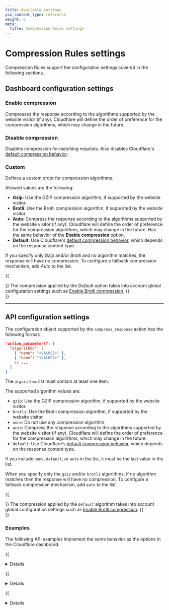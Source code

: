 ```yaml
---
title: Available settings
pcx_content_type: reference
weight: 6
meta:
  title: Compression Rules settings
---
```


# Compression Rules settings

Compression Rules support the configuration settings covered in the following sections.

## Dashboard configuration settings

### Enable compression

Compresses the response according to the algorithms supported by the website visitor (if any). Cloudflare will define the order of preference for the compression algorithms, which may change in the future.

### Disable compression

Disables compression for matching requests. Also disables Cloudflare's [default compression behavior](/speed/optimization/content/brotli/).

### Custom

Defines a custom order for compression algorithms.

Allowed values are the following:

- **Gzip**: Use the GZIP compression algorithm, if supported by the website visitor.
- **Brotli**: Use the Brotli compression algorithm, if supported by the website visitor.
- **Auto**: Compress the response according to the algorithms supported by the website visitor (if any). Cloudflare will define the order of preference for the compression algorithms, which may change in the future. Has the same behavior of the **Enable compression** option.
- **Default**: Use Cloudflare's [default compression behavior](/speed/optimization/content/brotli/), which depends on the response content type.

If you specify only _Gzip_ and/or _Brotli_ and no algorithm matches, the response will have no compression. To configure a fallback compression mechanism, add _Auto_ to the list.

{{<Aside type="note">}}
The compression applied by the _Default_ option takes into account global configuration settings such as [Enable Brotli compression](/speed/optimization/content/brotli/).
{{</Aside>}}

---

## API configuration settings

The configuration object supported by the `compress_response` action has the following format:

```json
"action_parameters": {
  "algorithms": [
    { "name": "<VALUE1>" },
    { "name": "<VALUE2>" },
    // ...
  ]
}
```

The `algorithms` list must contain at least one item.

The supported algorithm values are:

- `gzip`: Use the GZIP compression algorithm, if supported by the website visitor.
- `brotli`: Use the Brotli compression algorithm, if supported by the website visitor.
- `none`: Do not use any compression algorithm.
- `auto`: Compress the response according to the algorithms supported by the website visitor (if any). Cloudflare will define the order of preference for the compression algorithms, which may change in the future.
- `default`: Use Cloudflare's [default compression behavior](/speed/optimization/content/brotli/), which depends on the response content type.

If you include `none`, `default`, or `auto` in the list, it must be the last value in the list.

When you specify only the `gzip` and/or `brotli` algorithms, if no algorithm matches then the response will have no compression. To configure a fallback compression mechanism, add `auto` to the list.

{{<Aside type="note">}}
The compression applied by the `default` algorithm takes into account global configuration settings such as [Enable Brotli compression](/speed/optimization/content/brotli/).
{{</Aside>}}

### Examples

The following API examples implement the same behavior as the options in the Cloudflare dashboard.

{{<details header="Enable compression">}}

To compress a response according to the algorithms supported by the visitor (if any), set the `algorithms` list to a single algorithm: `"auto"`.

```json
"action_parameters": {
  "algorithms": [
    { "name": "auto" }
  ]
}
```

The `auto` algorithm will always apply compression to the response as long as the website visitor supports compression. Cloudflare will define the order of preference for the compression algorithms, which may change in the future.

</div>
</details>

{{<details header="Disable compression">}}

To disable compression for matching requests, set the `algorithms` list to a single algorithm: `"none"`.

```json
"action_parameters": {
  "algorithms": [
    { "name": "none" }
  ]
}
```

</div>
</details>

{{<details header="Define a custom order for compression algorithms">}}

This example sets the preferred compression algorithm to Brotli, using GZIP as a fallback. If the visitor does not support any of these algorithms, try to compress the response according to the algorithms supported by the website visitor (if any).

```json
"action_parameters": {
  "algorithms": [
    { "name": "brotli" },
    { "name": "gzip" },
    { "name": "auto" }
  ]
}
```

</div>
</details>
